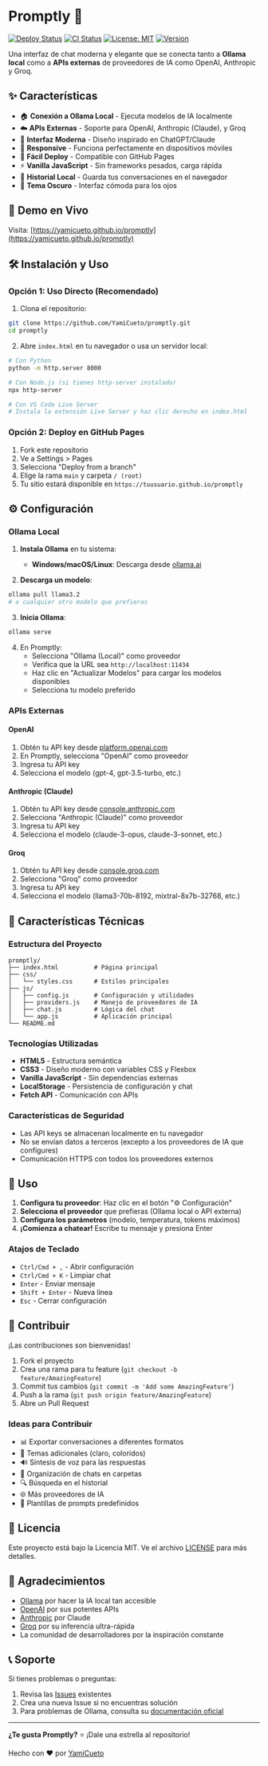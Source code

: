 # Promptly 🤖

[![Deploy Status](https://github.com/YamiCueto/promptly/workflows/Deploy%20to%20GitHub%20Pages/badge.svg)](https://github.com/YamiCueto/promptly/actions)
[![CI Status](https://github.com/YamiCueto/promptly/workflows/CI/badge.svg)](https://github.com/YamiCueto/promptly/actions)
[![License: MIT](https://img.shields.io/badge/License-MIT-yellow.svg)](https://opensource.org/licenses/MIT)
[![Version](https://img.shields.io/badge/version-1.0.0-blue.svg)](https://github.com/YamiCueto/promptly/releases)

Una interfaz de chat moderna y elegante que se conecta tanto a **Ollama local** como a **APIs externas** de proveedores de IA como OpenAI, Anthropic y Groq.

## ✨ Características

- 🏠 **Conexión a Ollama Local** - Ejecuta modelos de IA localmente
- ☁️ **APIs Externas** - Soporte para OpenAI, Anthropic (Claude), y Groq
- 🎨 **Interfaz Moderna** - Diseño inspirado en ChatGPT/Claude
- 📱 **Responsive** - Funciona perfectamente en dispositivos móviles
- 🚀 **Fácil Deploy** - Compatible con GitHub Pages
- ⚡ **Vanilla JavaScript** - Sin frameworks pesados, carga rápida
- 💾 **Historial Local** - Guarda tus conversaciones en el navegador
- 🌙 **Tema Oscuro** - Interfaz cómoda para los ojos

## 🚀 Demo en Vivo

Visita: [https://yamicueto.github.io/promptly](https://yamicueto.github.io/promptly)

## 🛠️ Instalación y Uso

### Opción 1: Uso Directo (Recomendado)

1. Clona el repositorio:
```bash
git clone https://github.com/YamiCueto/promptly.git
cd promptly
```

2. Abre `index.html` en tu navegador o usa un servidor local:
```bash
# Con Python
python -m http.server 8000

# Con Node.js (si tienes http-server instalado)
npx http-server

# Con VS Code Live Server
# Instala la extensión Live Server y haz clic derecho en index.html
```

### Opción 2: Deploy en GitHub Pages

1. Fork este repositorio
2. Ve a Settings > Pages
3. Selecciona "Deploy from a branch" 
4. Elige la rama `main` y carpeta `/ (root)`
5. Tu sitio estará disponible en `https://tuusuario.github.io/promptly`

## ⚙️ Configuración

### Ollama Local

1. **Instala Ollama** en tu sistema:
   - **Windows/macOS/Linux**: Descarga desde [ollama.ai](https://ollama.ai)

2. **Descarga un modelo**:
```bash
ollama pull llama3.2
# o cualquier otro modelo que prefieras
```

3. **Inicia Ollama**:
```bash
ollama serve
```

4. En Promptly:
   - Selecciona "Ollama (Local)" como proveedor
   - Verifica que la URL sea `http://localhost:11434`
   - Haz clic en "Actualizar Modelos" para cargar los modelos disponibles
   - Selecciona tu modelo preferido

### APIs Externas

#### OpenAI
1. Obtén tu API key desde [platform.openai.com](https://platform.openai.com)
2. En Promptly, selecciona "OpenAI" como proveedor
3. Ingresa tu API key
4. Selecciona el modelo (gpt-4, gpt-3.5-turbo, etc.)

#### Anthropic (Claude)
1. Obtén tu API key desde [console.anthropic.com](https://console.anthropic.com)
2. Selecciona "Anthropic (Claude)" como proveedor
3. Ingresa tu API key
4. Selecciona el modelo (claude-3-opus, claude-3-sonnet, etc.)

#### Groq
1. Obtén tu API key desde [console.groq.com](https://console.groq.com)
2. Selecciona "Groq" como proveedor
3. Ingresa tu API key
4. Selecciona el modelo (llama3-70b-8192, mixtral-8x7b-32768, etc.)

## 🔧 Características Técnicas

### Estructura del Proyecto
```
promptly/
├── index.html          # Página principal
├── css/
│   └── styles.css      # Estilos principales
├── js/
│   ├── config.js       # Configuración y utilidades
│   ├── providers.js    # Manejo de proveedores de IA
│   ├── chat.js         # Lógica del chat
│   └── app.js          # Aplicación principal
└── README.md
```

### Tecnologías Utilizadas
- **HTML5** - Estructura semántica
- **CSS3** - Diseño moderno con variables CSS y Flexbox
- **Vanilla JavaScript** - Sin dependencias externas
- **LocalStorage** - Persistencia de configuración y chat
- **Fetch API** - Comunicación con APIs

### Características de Seguridad
- Las API keys se almacenan localmente en tu navegador
- No se envían datos a terceros (excepto a los proveedores de IA que configures)
- Comunicación HTTPS con todos los proveedores externos

## 📱 Uso

1. **Configura tu proveedor**: Haz clic en el botón "⚙️ Configuración"
2. **Selecciona el proveedor** que prefieras (Ollama local o API externa)
3. **Configura los parámetros** (modelo, temperatura, tokens máximos)
4. **¡Comienza a chatear!** Escribe tu mensaje y presiona Enter

### Atajos de Teclado
- `Ctrl/Cmd + ,` - Abrir configuración
- `Ctrl/Cmd + K` - Limpiar chat
- `Enter` - Enviar mensaje
- `Shift + Enter` - Nueva línea
- `Esc` - Cerrar configuración

## 🤝 Contribuir

¡Las contribuciones son bienvenidas! 

1. Fork el proyecto
2. Crea una rama para tu feature (`git checkout -b feature/AmazingFeature`)
3. Commit tus cambios (`git commit -m 'Add some AmazingFeature'`)
4. Push a la rama (`git push origin feature/AmazingFeature`)
5. Abre un Pull Request

### Ideas para Contribuir
- 📊 Exportar conversaciones a diferentes formatos
- 🎨 Temas adicionales (claro, coloridos)
- 🔊 Síntesis de voz para las respuestas
- 📂 Organización de chats en carpetas
- 🔍 Búsqueda en el historial
- 🌐 Más proveedores de IA
- 📝 Plantillas de prompts predefinidos

## 📄 Licencia

Este proyecto está bajo la Licencia MIT. Ve el archivo [LICENSE](LICENSE) para más detalles.

## 🙏 Agradecimientos

- [Ollama](https://ollama.ai) por hacer la IA local tan accesible
- [OpenAI](https://openai.com) por sus potentes APIs
- [Anthropic](https://anthropic.com) por Claude
- [Groq](https://groq.com) por su inferencia ultra-rápida
- La comunidad de desarrolladores por la inspiración constante

## 📞 Soporte

Si tienes problemas o preguntas:

1. Revisa las [Issues](https://github.com/YamiCueto/promptly/issues) existentes
2. Crea una nueva Issue si no encuentras solución
3. Para problemas de Ollama, consulta su [documentación oficial](https://github.com/jmorganca/ollama)

---

**¿Te gusta Promptly?** ⭐ ¡Dale una estrella al repositorio!

Hecho con ❤️ por [YamiCueto](https://github.com/YamiCueto)